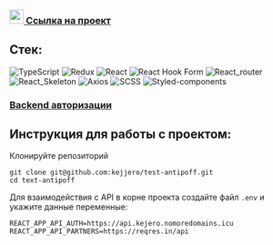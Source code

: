 ### <img src="https://cdn-icons-png.flaticon.com/512/7135/7135133.png" width="25" />[ Ссылка на проект](https://kejero.nomoredomains.icu)

## Стек:
![TypeScript](https://img.shields.io/badge/-TypeScript-0d1117?style=for-the-badge&logo=TypeScript)
![Redux](https://img.shields.io/badge/-Redux_Toolkit-0d1117?style=for-the-badge&logo=Redux)
![React](https://img.shields.io/badge/-React-0d1117?style=for-the-badge&logo=React)
![React Hook Form](https://img.shields.io/badge/-react_hook_form-0d1117?style=for-the-badge&logo=react-hook-form)
![React_router](https://img.shields.io/badge/-React_router-0d1117?style=for-the-badge&logo=React-router)
![React_Skeleton](https://img.shields.io/badge/-React_Skeleton-0d1117?style=for-the-badge&logo=React_Skeleton)
![Axios](https://img.shields.io/badge/-Axios-0d1117?style=for-the-badge&logo=Axios)
![SCSS](https://img.shields.io/badge/-SCSS-0d1117?style=for-the-badge&logo=sass)
![Styled-components](https://img.shields.io/badge/-Styled_components-0d1117?style=for-the-badge&logo=Styled-components)

### [Backend авторизации](https://api.kejero.nomoredomains.icu)

## Инструкция для работы с проектом:

Клонируйте репозиторий 
```
git clone git@github.com:kejjero/test-antipoff.git
cd text-antipoff
```

Для взаимодействия с API в корне проекта создайте файл `.env` и
укажите данные переменные:
```
REACT_APP_API_AUTH=https://api.kejero.nomoredomains.icu
REACT_APP_API_PARTNERS=https://reqres.in/api
```
